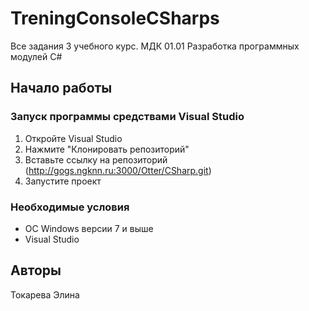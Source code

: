 # TreningConsoleCSharps
Все задания 3 учебного курс. МДК 01.01 Разработка программных модулей C#

## Начало работы
### Запуск программы средствами Visual Studio
1. Откройте Visual Studio
2. Нажмите "Клонировать репозиторий"
3. Вставьте ссылку на репозиторий (http://gogs.ngknn.ru:3000/Otter/CSharp.git)
4. Запустите проект

### Необходимые условия
* ОС Windows версии 7 и выше
* Visual Studio

## Авторы
Токарева Элина